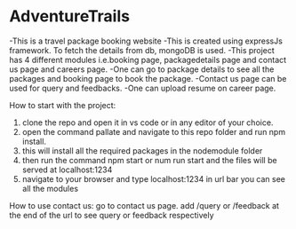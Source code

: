 # AdventureTrails
-This is a travel package booking website
-This is created using expressJs framework. To fetch the details from db, mongoDB is used.
-This project has 4 different modules i.e.booking page, packagedetails page and contact us page and careers page.
-One can go to package details to see all the packages and booking page to book the package.
-Contact us page can be used for query and feedbacks.
-One can upload resume on career page.

How to start with the project:
1. clone the repo and open it in vs code or in any editor of your choice.
2. open the command pallate and navigate to this repo folder and run npm install.
3. this will install all the required packages in the nodemodule folder
4. then run the command npm start or num run start
   and the files will be served at localhost:1234
5. navigate to your browser and type localhost:1234 in url bar
   you can see all the modules

How to use contact us:
go to contact us page.
add /query or /feedback at the end of the url to see query or feedback respectively




